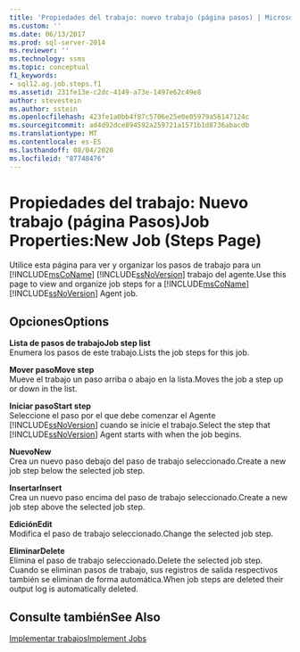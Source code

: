 ```yaml
---
title: 'Propiedades del trabajo: nuevo trabajo (página pasos) | Microsoft Docs'
ms.custom: ''
ms.date: 06/13/2017
ms.prod: sql-server-2014
ms.reviewer: ''
ms.technology: ssms
ms.topic: conceptual
f1_keywords:
- sql12.ag.job.steps.f1
ms.assetid: 231fe13e-c2dc-4149-a73e-1497e62c49e8
author: stevestein
ms.author: sstein
ms.openlocfilehash: 423fe1a0bb4f87c5706e25e0e05979a56147124c
ms.sourcegitcommit: ad4d92dce894592a259721a1571b1d8736abacdb
ms.translationtype: MT
ms.contentlocale: es-ES
ms.lasthandoff: 08/04/2020
ms.locfileid: "87748476"
---
```

# <a name="job-propertiesnew-job-steps-page"></a><span data-ttu-id="2d4c3-102">Propiedades del trabajo: Nuevo trabajo (página Pasos)</span><span class="sxs-lookup"><span data-stu-id="2d4c3-102">Job Properties:New Job (Steps Page)</span></span>
  <span data-ttu-id="2d4c3-103">Utilice esta página para ver y organizar los pasos de trabajo para un [!INCLUDE[msCoName](../../includes/msconame-md.md)] [!INCLUDE[ssNoVersion](../../includes/ssnoversion-md.md)] trabajo del agente.</span><span class="sxs-lookup"><span data-stu-id="2d4c3-103">Use this page to view and organize job steps for a [!INCLUDE[msCoName](../../includes/msconame-md.md)] [!INCLUDE[ssNoVersion](../../includes/ssnoversion-md.md)] Agent job.</span></span>  
  
## <a name="options"></a><span data-ttu-id="2d4c3-104">Opciones</span><span class="sxs-lookup"><span data-stu-id="2d4c3-104">Options</span></span>  
 <span data-ttu-id="2d4c3-105">**Lista de pasos de trabajo**</span><span class="sxs-lookup"><span data-stu-id="2d4c3-105">**Job step list**</span></span>  
 <span data-ttu-id="2d4c3-106">Enumera los pasos de este trabajo.</span><span class="sxs-lookup"><span data-stu-id="2d4c3-106">Lists the job steps for this job.</span></span>  
  
 <span data-ttu-id="2d4c3-107">**Mover paso**</span><span class="sxs-lookup"><span data-stu-id="2d4c3-107">**Move step**</span></span>  
 <span data-ttu-id="2d4c3-108">Mueve el trabajo un paso arriba o abajo en la lista.</span><span class="sxs-lookup"><span data-stu-id="2d4c3-108">Moves the job a step up or down in the list.</span></span>  
  
 <span data-ttu-id="2d4c3-109">**Iniciar paso**</span><span class="sxs-lookup"><span data-stu-id="2d4c3-109">**Start step**</span></span>  
 <span data-ttu-id="2d4c3-110">Seleccione el paso por el que debe comenzar el Agente [!INCLUDE[ssNoVersion](../../includes/ssnoversion-md.md)] cuando se inicie el trabajo.</span><span class="sxs-lookup"><span data-stu-id="2d4c3-110">Select the step that [!INCLUDE[ssNoVersion](../../includes/ssnoversion-md.md)] Agent starts with when the job begins.</span></span>  
  
 <span data-ttu-id="2d4c3-111">**Nuevo**</span><span class="sxs-lookup"><span data-stu-id="2d4c3-111">**New**</span></span>  
 <span data-ttu-id="2d4c3-112">Crea un nuevo paso debajo del paso de trabajo seleccionado.</span><span class="sxs-lookup"><span data-stu-id="2d4c3-112">Create a new job step below the selected job step.</span></span>  
  
 <span data-ttu-id="2d4c3-113">**Insertar**</span><span class="sxs-lookup"><span data-stu-id="2d4c3-113">**Insert**</span></span>  
 <span data-ttu-id="2d4c3-114">Crea un nuevo paso encima del paso de trabajo seleccionado.</span><span class="sxs-lookup"><span data-stu-id="2d4c3-114">Create a new job step above the selected job step.</span></span>  
  
 <span data-ttu-id="2d4c3-115">**Edición**</span><span class="sxs-lookup"><span data-stu-id="2d4c3-115">**Edit**</span></span>  
 <span data-ttu-id="2d4c3-116">Modifica el paso de trabajo seleccionado.</span><span class="sxs-lookup"><span data-stu-id="2d4c3-116">Change the selected job step.</span></span>  
  
 <span data-ttu-id="2d4c3-117">**Eliminar**</span><span class="sxs-lookup"><span data-stu-id="2d4c3-117">**Delete**</span></span>  
 <span data-ttu-id="2d4c3-118">Elimina el paso de trabajo seleccionado.</span><span class="sxs-lookup"><span data-stu-id="2d4c3-118">Delete the selected job step.</span></span> <span data-ttu-id="2d4c3-119">Cuando se eliminan pasos de trabajo, sus registros de salida respectivos también se eliminan de forma automática.</span><span class="sxs-lookup"><span data-stu-id="2d4c3-119">When job steps are deleted their output log is automatically deleted.</span></span>  
  
## <a name="see-also"></a><span data-ttu-id="2d4c3-120">Consulte también</span><span class="sxs-lookup"><span data-stu-id="2d4c3-120">See Also</span></span>  
 [<span data-ttu-id="2d4c3-121">Implementar trabajos</span><span class="sxs-lookup"><span data-stu-id="2d4c3-121">Implement Jobs</span></span>](implement-jobs.md)  
  
  
